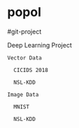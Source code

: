 # popol

#git-project

  Deep Learning Project
    
    Vector Data
    
      CICIDS 2018
      
      NSL-KDD
      
    Image Data
    
      MNIST
      
      NSL-KDD
      
